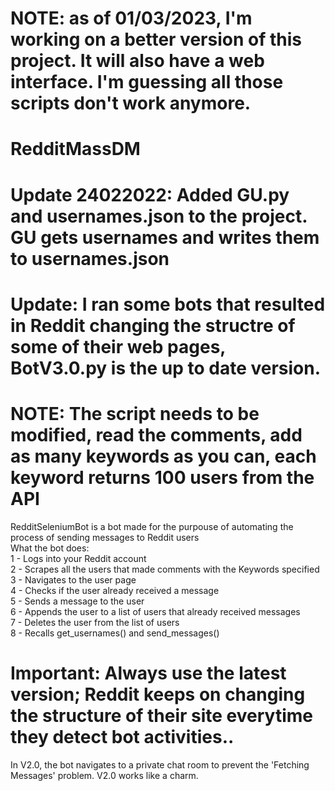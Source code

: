 # NOTE: as of 01/03/2023, I'm working on a better version of this project. It will also have a web interface. I'm guessing all those scripts don't work anymore.
# RedditMassDM

# Update 24022022: Added GU.py and usernames.json to the project. GU gets usernames and writes them to usernames.json

# Update: I ran some bots that resulted in Reddit changing the structre of some of their web pages, BotV3.0.py is the up to date version.

# NOTE: The script needs to be modified, read the comments, add as many keywords as you can, each keyword returns 100 users from the API
RedditSeleniumBot is a bot made for the purpouse of automating the process of sending messages to Reddit users<br/>
What the bot does:<br/>
1 - Logs into your Reddit account<br/>
2 - Scrapes all the users that made comments with the Keywords specified<br/>
3 - Navigates to the user page<br/>
4 - Checks if the user already received a message<br/>
5 - Sends a message to the user<br/>
6 - Appends the user to a list of users that already received messages<br/>
7 - Deletes the user from the list of users<br/>
8 - Recalls get_usernames() and send_messages()<br/>

# Important: Always use the latest version; Reddit keeps on changing the structure of their site everytime they detect bot activities..
In V2.0, the bot navigates to a private chat room to prevent the 'Fetching Messages' problem. V2.0 works like a charm.
